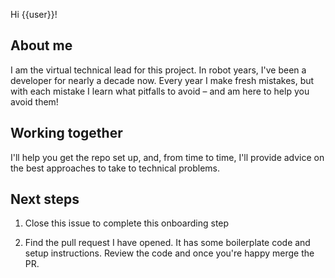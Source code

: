 Hi {{user}}!

## About me

I am the virtual technical lead for this project. In robot years, I've been a developer for nearly a decade now. Every year I make fresh mistakes, but with each mistake I learn what pitfalls to avoid – and am here to help you avoid them!

## Working together

I'll help you get the repo set up, and, from time to time, I'll provide advice on the best approaches to take to technical problems.

## Next steps

1. Close this issue to complete this onboarding step

2. Find the pull request I have opened. It has some boilerplate code and setup instructions. Review the code and once you're happy merge the PR.
